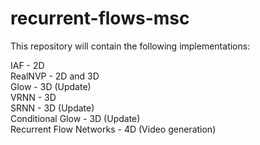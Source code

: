 # recurrent-flows-msc

This repository will contain the following implementations:

IAF - 2D <br>
RealNVP - 2D and 3D <br>
Glow - 3D (Update) <br>
VRNN - 3D <br>
SRNN - 3D (Update) <br>
Conditional Glow - 3D (Update) <br>
Recurrent Flow Networks - 4D (Video generation) <br>

